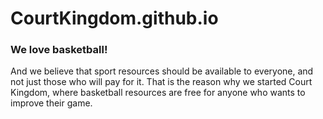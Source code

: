 # CourtKingdom.github.io
### We love basketball!  
And we believe that sport resources should be available to everyone, and not just those who will pay for it.  That is the reason why we started Court Kingdom, where basketball resources are free for anyone who wants to improve their game.
